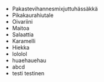 - Pakastevihannesmixjuttuhässäkkä
- Pikakaurahiutale
- Oivariini
- Maitoa
- Salaattia
- Karamelli
- Hiekka
- lololol
- huaehauehau
- abcd
- testi testinen